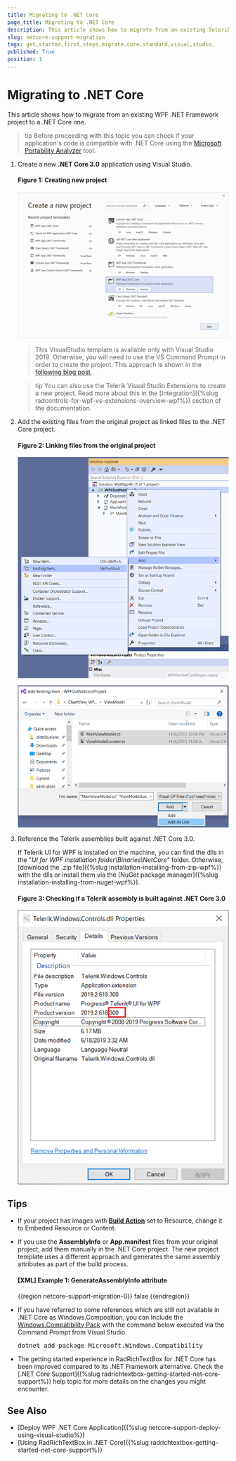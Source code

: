 ```yaml
---
title: Migrаting to .NET Core
page_title: Migrаting to .NET Core
description: This article shows how to migrate from an existing Telerik WPF .NET Framework project to a .NET Core one.
slug: netcore-support-migration
tags: get,started,first,steps,migrate,core,standard,visual,studio,
published: True
position: 1
---
```


# Migrаting to .NET Core

This article shows how to migrate from an existing WPF .NET Framework project to a .NET Core one.

>tip Before proceeding with this topic you can check if your application's code is compatible with .NET Core using the [Microsoft Portability Analyzer](https://devblogs.microsoft.com/dotnet/are-your-windows-forms-and-wpf-applications-ready-for-net-core-3-0/) tool.

1. Create a new __.NET Core 3.0__ application using Visual Studio. 
	
	#### Figure 1: Creating new project
	![](images/netcore-support-migration-0.png)

	> This VisualStudio template is available only with Visual Studio 2019. Otherwise, you will need to use the VS Command Prompt in order to create the project. This approach is shown in the [following blog post](https://www.telerik.com/blogs/how-to-update-wpf-winforms-app-to-dotnet-core-3).
	
	>tip You can also use the Telerik Visual Studio Extensions to create a new project. Read more about this in the [Integration]({%slug radcontrols-for-wpf-vs-extensions-overview-wpf%}) section of the documentation.
	
2. Add the existing files from the original project as linked files to the .NET Core project.
	
	#### Figure 2: Linking files from the original project
	![](images/netcore-support-migration-1.png)
	
	![](images/netcore-support-migration-2.png)
 
3. Reference the Telerik assemblies built against .NET Core 3.0.
	
	If Telerik UI for WPF is installed on the machine, you can find the dlls in the "*UI for WPF installation folder\Binaries\NetCore*" folder. Otherwise, [download the .zip file]({%slug installation-installing-from-zip-wpf%}) with the dlls or install them via the [NuGet package manager]({%slug installation-installing-from-nuget-wpf%}).
	
	#### Figure 3: Checking if a Telerik assembly is built against .NET Core 3.0
	![](images/netcore-support-migration-3.png)

## Tips

* If your project has images with [__Build Action__](https://docs.microsoft.com/en-us/visualstudio/ide/build-actions?view=vs-2019) set to Resource, change it to Embeded Resource or Content.

* If you use the __AssemblyInfo__ or __App.manifest__ files from your original project, add them manually in the .NET Core project. The new project template uses a different approach and generates the same assembly attributes as part of the build process.
	
	#### __[XML] Example 1: GenerateAssemblyInfo attribute__
	{{region netcore-support-migration-0}}
		<generateassemblyinfo>false</generateassemblyinfo>
	{{endregion}}
	
* If you have referred to some references which are still not available in .NET Core as Windows.Composition, you can Include the [Windows.Compatibility Pack](https://docs.microsoft.com/en-us/dotnet/core/porting/windows-compat-pack) with the command below executed via the Command Prompt from Visual Studio.
	 
	<div class='tabbedCode'><pre>dotnet add package Microsoft.Windows.Compatibility</pre></div>

* The getting started experience in RadRichTextBox for .NET Core has been improved compared to its .NET Framework alternative. Check the [.NET Core Support]({%slug radrichtextbox-getting-started-net-core-support%}) help topic for more details on the changes you might encounter.

## See Also

* [Deploy WPF .NET Core Application]({%slug netcore-support-deploy-using-visual-studio%})
* [Using RadRichTextBox in .NET Core]({%slug radrichtextbox-getting-started-net-core-support%})